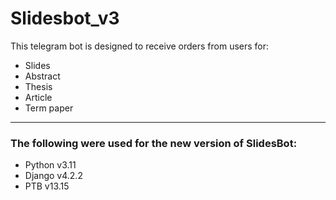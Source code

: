 # Slidesbot_v3
This telegram bot is designed to receive orders from users for:
 - Slides
 - Abstract
 - Thesis
 - Article
 - Term paper
---
### The following were used for the new version of SlidesBot:
 - Python v3.11
 - Django v4.2.2
 - PTB v13.15
